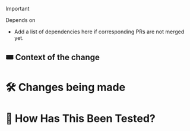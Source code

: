 > [!IMPORTANT]
>
> Depends on
> - Add a list of dependencies here if corresponding PRs are not merged yet.

## 🎟️ Context of the change

# 🛠 Changes being made

# 🧪 How Has This Been Tested?
